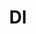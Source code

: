 ---
# Featured tags need to have either the `list` or `grid` layout (PRO only).
layout: grid

# The title of the tag's page.
title: Dl

# The name of the tag, used in a post's front matter (e.g. tags: [<slug>]).
slug: dl

# (Optional) Write a short (~150 characters) description of this featured tag.
description: >
  Deep learning (dl) category includes deep learning basics, toolkits, and practices.

# (Optional) You can disable grouping posts by date.
no_groups: true

# Exclude this example category from the sitemap.
# DON'T USE THIS SETTING IN YOUR CATEGORIES!
sitemap: false
---